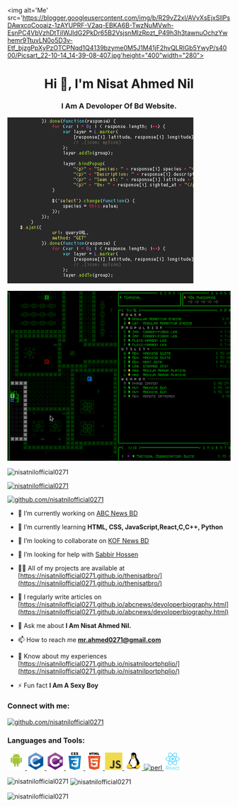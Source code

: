 <img alt='Me' src='https://blogger.googleusercontent.com/img/b/R29vZ2xl/AVvXsEjxSlIPsDAwxcoCooaiz-1zAYUPRF-V2aq-EBKA6B-TwzNuMVwh-EsnPC4VbVzhDtTiIWJldG2PkDr65B2VsjsnMIzRpzt_P49h3h3tawnuOchzYwhemr9TtuvLN0o5D3v-Etf_bjzgPpXyPzOTCPNqd1Q4139bzyme0M5J1M41jF2hvQLRlGb5YwyP/s4000/Picsart_22-10-14_14-39-08-407.jpg'height="400"width="280">
<h1 align="center">Hi 👋, I'm Nisat Ahmed Nil</h1>
<h3 align="center">I Am A Devoloper Of Bd Website.</h3>

<img src="https://github.com/MRVIVEK-CODER/Decompiler/blob/main/106824690-8dd73a00-66ad-11eb-89e2-53e13ac6f594.gif" alt="" border="0" />

![Alt text](https://github.com/MRVIVEK-CODER/MRVIVEK-CODER/raw/main/md7Oqrf.gif)



<p align="left"> <img src="https://komarev.com/ghpvc/?username=nisatnilofficial0271&label=Profile%20views&color=0e75b6&style=flat" alt="nisatnilofficial0271" /> </p>

<p align="left"> <a href="https://github.com/ryo-ma/github-profile-trophy"><img src="https://github-profile-trophy.vercel.app/?username=nisatnilofficial0271" alt="nisatnilofficial0271" /></a> </p>

<p align="left"> <a href="https://twitter.com/github.com/nisatnilofficial0271" target="blank"><img src="https://img.shields.io/twitter/follow/github.com/nisatnilofficial0271?logo=twitter&style=for-the-badge" alt="github.com/nisatnilofficial0271" /></a> </p>

- 🔭 I’m currently working on [ABC News BD](https://nisatnilofficial0271.github.io/abcnews/)

- 🌱 I’m currently learning **HTML, CSS, JavaScript,React,C,C++, Python**

- 👯 I’m looking to collaborate on [KOF News BD](https://nisatnilofficial0271.github.io/kofnewsbd/)

- 🤝 I’m looking for help with [Sabbir Hossen](https://nisatnilofficial0271.github.io/nisatahmednil/)

- 👨‍💻 All of my projects are available at [https://nisatnilofficial0271.github.io/thenisatbro/](https://nisatnilofficial0271.github.io/thenisatbro/)

- 📝 I regularly write articles on [https://nisatnilofficial0271.github.io/abcnews/devoloperbiography.html](https://nisatnilofficial0271.github.io/abcnews/devoloperbiography.html)

- 💬 Ask me about **I Am Nisat Ahmed Nil.**

- 📫 How to reach me **mr.ahmed0271@gmail.com**

- 📄 Know about my experiences [https://nisatnilofficial0271.github.io/nisatnilportphplio/](https://nisatnilofficial0271.github.io/nisatnilportphplio/)

- ⚡ Fun fact **I Am A Sexy Boy**

<h3 align="left">Connect with me:</h3>
<p align="left">
<a href="https://twitter.com/github.com/nisatnilofficial0271" target="blank"><img align="center" src="https://raw.githubusercontent.com/rahuldkjain/github-profile-readme-generator/master/src/images/icons/Social/twitter.svg" alt="github.com/nisatnilofficial0271" height="30" width="40" /></a>
</p>

<h3 align="left">Languages and Tools:</h3>
<p align="left"> <a href="https://developer.android.com" target="_blank" rel="noreferrer"> <img src="https://raw.githubusercontent.com/devicons/devicon/master/icons/android/android-original-wordmark.svg" alt="android" width="40" height="40"/> </a> <a href="https://www.cprogramming.com/" target="_blank" rel="noreferrer"> <img src="https://raw.githubusercontent.com/devicons/devicon/master/icons/c/c-original.svg" alt="c" width="40" height="40"/> </a> <a href="https://www.w3schools.com/cs/" target="_blank" rel="noreferrer"> <img src="https://raw.githubusercontent.com/devicons/devicon/master/icons/csharp/csharp-original.svg" alt="csharp" width="40" height="40"/> </a> <a href="https://www.w3schools.com/css/" target="_blank" rel="noreferrer"> <img src="https://raw.githubusercontent.com/devicons/devicon/master/icons/css3/css3-original-wordmark.svg" alt="css3" width="40" height="40"/> </a> <a href="https://www.w3.org/html/" target="_blank" rel="noreferrer"> <img src="https://raw.githubusercontent.com/devicons/devicon/master/icons/html5/html5-original-wordmark.svg" alt="html5" width="40" height="40"/> </a> <a href="https://developer.mozilla.org/en-US/docs/Web/JavaScript" target="_blank" rel="noreferrer"> <img src="https://raw.githubusercontent.com/devicons/devicon/master/icons/javascript/javascript-original.svg" alt="javascript" width="40" height="40"/> </a> <a href="https://www.linux.org/" target="_blank" rel="noreferrer"> <img src="https://raw.githubusercontent.com/devicons/devicon/master/icons/linux/linux-original.svg" alt="linux" width="40" height="40"/> </a> <a href="https://www.perl.org/" target="_blank" rel="noreferrer"> <img src="https://api.iconify.design/logos-perl.svg" alt="perl" width="40" height="40"/> </a> <a href="https://reactjs.org/" target="_blank" rel="noreferrer"> <img src="https://raw.githubusercontent.com/devicons/devicon/master/icons/react/react-original-wordmark.svg" alt="react" width="40" height="40"/> </a> </p>

<p><img align="left" src="https://github-readme-stats.vercel.app/api/top-langs?username=nisatnilofficial0271&show_icons=true&locale=en&layout=compact" alt="nisatnilofficial0271" /></p>

<p>&nbsp;<img align="center" src="https://github-readme-stats.vercel.app/api?username=nisatnilofficial0271&show_icons=true&locale=en" alt="nisatnilofficial0271" /></p>

<p><img align="center" src="https://github-readme-streak-stats.herokuapp.com/?user=nisatnilofficial0271&" alt="nisatnilofficial0271" /></p>


